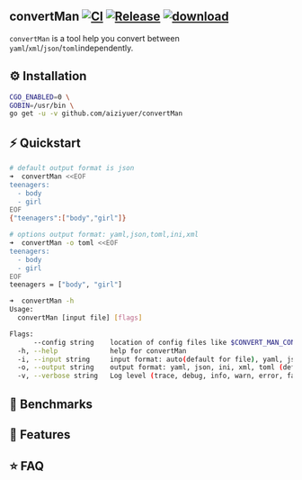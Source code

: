 convertMan [![CI](https://github.com/aiziyuer/convertMan/workflows/CI/badge.svg)](https://github.com/aiziyuer/convertMan/actions?query=workflow%3ACI) [![Release](https://github.com/aiziyuer/convertMan/workflows/Release/badge.svg)](https://github.com/aiziyuer/convertMan/releases)
[![download](https://img.shields.io/badge/dynamic/json.svg?label=download&url=https://api.github.com/repos/aiziyuer/convertMan/releases/latest&query=$.assets%5B0%5D.name)](https://github.com/aiziyuer/convertMan/releases/latest/download/convertMan_v0.0.1_linux_amd64.tar.gz)
---

`convertMan` is a tool help you convert between `yaml`/`xml`/`json`/`toml`independently.


## ⚙ Installation

``` bash
CGO_ENABLED=0 \
GOBIN=/usr/bin \
go get -u -v github.com/aiziyuer/convertMan
```

## ⚡ Quickstart

``` bash
# default output format is json
➜  convertMan <<EOF
teenagers:
  - body
  - girl
EOF
{"teenagers":["body","girl"]}

# options output format: yaml,json,toml,ini,xml
➜  convertMan -o toml <<EOF
teenagers:
  - body
  - girl
EOF
teenagers = ["body", "girl"]

➜  convertMan -h
Usage:
  convertMan [input file] [flags]

Flags:
      --config string    location of config files like $CONVERT_MAN_CONFIG  (default "/root/.convertMan")
  -h, --help             help for convertMan
  -i, --input string     input format: auto(default for file), yaml, json, ini, xml, toml (default "yaml")
  -o, --output string    output format: yaml, json, ini, xml, toml (default "json")
  -v, --verbose string   Log level (trace, debug, info, warn, error, fatal, panic)  (default "warning")
```

## 🤖 Benchmarks

## 🎯 Features

## ⭐ FAQ
